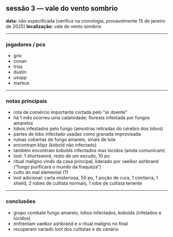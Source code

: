 ## sessão 3 — vale do vento sombrio

**data:** não especificada (verifica na cronologia, provavelmente 15 de janeiro de 2025)
**localização:** vale do vento sombrio

---

### jogadores / pcs

- grix
- conan
- triss
- dustin
- usopp
- markus

---

### notas principais

- rota de comércio importante cortada pelo "ar doente"
- há 1 mês ocorreu uma calamidade; floresta infestada por fungos amarelos
- lobos infestados pelo fungo (amostras retiradas do cérebro dos lobos)
- partes de lobo infectado usadas como granada improvisada
- ruínas cobertas de fungo amarelo, sinais de luta
- encontram klipz (kobold não infectado)
- também encontram kobolds infectados mas lúcidos (ainda comunicam)
- loot: 1 shortsword, resto de um escudo, 10 po
- ritual maligno vindo da casa principal, liderado por vaelkor ashbrand (“fungo purificará o mundo da fraqueza”)
- culto do mal elemental (?)
- loot adicional: carta misteriosa, 50 po, 1 poção de cura, 1 cimitarra, 1 shield, 2 robes de cultista normais, 1 robe de cultista tenente

---

### conclusões

- grupo combate fungo amarelo, lobos infectados, kobolds (infetados e lúcidos)
- enfrentam vaelkor ashbrand e o ritual maligno no final
- recuperam variado loot dos cultistas e do cenário
